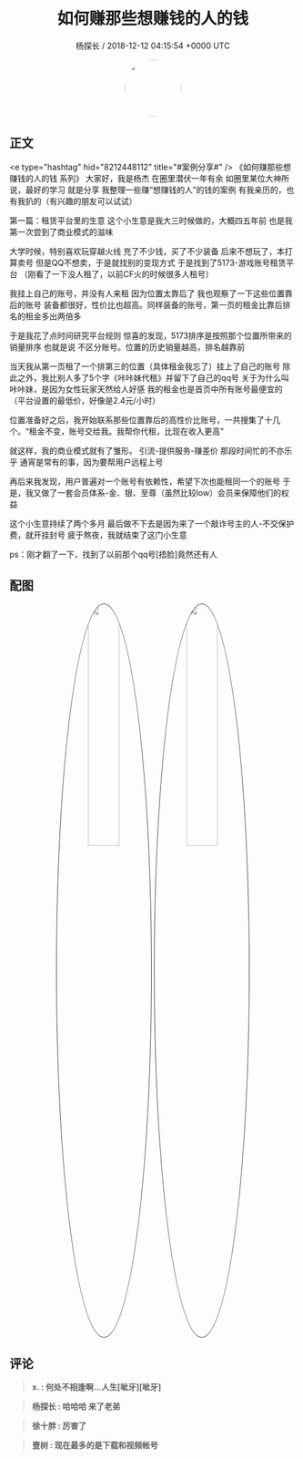 <h1 align="center">如何赚那些想赚钱的人的钱</h1>
<p align="center">
    <a>杨探长 / 2018-12-12 04:15:54 &#43;0000 UTC</a>
</p>

<div align="center">
    <img src="https://images.zsxq.com/Fpe9DtomXbcmPIrI6WUs5suW5JhS?e=1590940799&amp;token=kIxbL07-8jAj8w1n4s9zv64FuZZNEATmlU_Vm6zD:ANdRMDtLnEI5SiQJN-UGhvUU1Zg=" width="100" height="100" style="border:1px solid;border-radius:50%; color:#ffffff"/>
</div>

## 正文

<div>
&lt;e type=&#34;hashtag&#34; hid=&#34;8212448112&#34; title=&#34;#案例分享#&#34; /&gt;  《如何赚那些想赚钱的人的钱 系列》
大家好，我是杨杰
在圈里潜伏一年有余
如圈里某位大神所说，最好的学习
就是分享
我整理一些赚“想赚钱的人”的钱的案例
有我亲历的，也有我扒的（有兴趣的朋友可以试试）

第一篇：租赁平台里的生意
这个小生意是我大三时候做的，大概四五年前
也是我第一次尝到了商业模式的滋味

大学时候，特别喜欢玩穿越火线
充了不少钱，买了不少装备
后来不想玩了，本打算卖号
但是QQ不想卖，于是就找别的变现方式
于是找到了5173-游戏账号租赁平台
（刚看了一下没人租了，以前CF火的时候很多人租号）

我挂上自己的账号，并没有人来租
因为位置太靠后了
我也观察了一下这些位置靠后的账号
装备都很好，性价比也超高。同样装备的账号，第一页的租金比靠后排名的租金多出两倍多

于是我花了点时间研究平台规则
惊喜的发现，5173排序是按照那个位置所带来的销量排序
也就是说 不区分账号。位置的历史销量越高，排名越靠前

当天我从第一页租了一个排第三的位置（具体租金我忘了）挂上了自己的账号
除此之外，我比别人多了5个字《咔咔妹代租》并留下了自己的qq号
关于为什么叫咔咔妹，是因为女性玩家天然给人好感
我的租金也是首页中所有账号最便宜的（平台设置的最低价，好像是2.4元/小时）

位置准备好之后，我开始联系那些位置靠后的高性价比账号，一共搜集了十几个。“租金不变，账号交给我。我帮你代租，比现在收入更高”

就这样，我的商业模式就有了雏形。
引流-提供服务-赚差价
那段时间忙的不亦乐乎
通宵是常有的事，因为要帮用户远程上号

再后来我发现，用户普遍对一个账号有依赖性，希望下次也能租同一个的账号
于是，我又做了一套会员体系-金、银、至尊（虽然比较low）会员来保障他们的权益

这个小生意持续了两个多月
最后做不下去是因为来了一个敲诈号主的人-不交保护费，就开挂封号
疲于熬夜，我就结束了这门小生意

ps：刚才翻了一下，找到了以前那个qq号[捂脸]竟然还有人
</div>

## 配图
<div class="image" align="center">

<img src="https://images.zsxq.com/FoipuOyih8qTmbP-B26kbm7kYbwP?imageMogr2/auto-orient/thumbnail/800x/format/jpg/blur/1x0/quality/75&amp;e=1590940799&amp;token=kIxbL07-8jAj8w1n4s9zv64FuZZNEATmlU_Vm6zD:N4LAHGtKBEJb8RI2QDKptE2yuHE=" width="33%" height="33%" style="border:1px solid;border-radius:50%; color:#3c3f41"/>

<img src="https://images.zsxq.com/FitnxnTZF8G5nXAlrsVvEsq30Ka_?imageMogr2/auto-orient/thumbnail/800x/format/jpg/blur/1x0/quality/75&amp;e=1590940799&amp;token=kIxbL07-8jAj8w1n4s9zv64FuZZNEATmlU_Vm6zD:53W1MxYhvzNYl46eLsIGr3WU72I=" width="33%" height="33%" style="border:1px solid;border-radius:50%; color:#3c3f41"/>

</div>

## 评论

<div align="left">
<div>

<blockquote >
<span> <strong>x. : 何处不相逢啊...人生[呲牙][呲牙] </strong></span>
</blockquote>

<blockquote >
<span> <strong>杨探长 : 哈哈哈 来了老弟 </strong></span>
</blockquote>

<blockquote >
<span> <strong>徐十胖 : 厉害了 </strong></span>
</blockquote>

<blockquote >
<span> <strong>壹树 : 现在最多的是下载和视频帐号 </strong></span>
</blockquote>

</div>
</div>